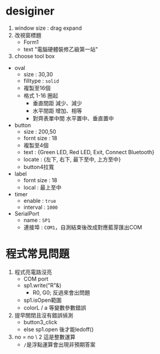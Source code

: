 # desiginer
1. window size : drag expand
2. 改視窗標題
   - Form1
   - text  "電腦硬體裝修乙級第一站"
3. choose tool box
- oval 
    - size : 30,30
    - filltype : `solid`
    - 複製至16個
    - 格式 1-16 圈起
      - 垂直間距 減少、減少
      - 水平間距 增加、相等
      - 對齊表單中間 水平置中、垂直置中
- button
    - size : 200,50
    - fornt size : 18
    - 複製至4個
    - text :  {Green LED, Red LED, Exit, Connect Bluetooth}
    - locate : {左下, 右下, 最下至中, 上方至中}
    - button4拉寬
- label 
    - fornt size : 18
    - local : 最上至中
- timer
    - enable : `true`
    - interval : `1000`
- SerialPort
    - name : `SP1` 
    - 連接埠 : `COM1`，自測結束後改成對應藍芽匯出COM
        

# 程式常見問題

1. 程式亮電路沒亮
    - COM port
    - sp1.write("R"&)
        -   R0, G0; 反過來會出問題
    - sp1.isOpen範圍
    - colorL / a 等變數參數錯誤
2. 提早關閉且沒有錯誤偵測
    - button3_click
    - else sp1.open 後才能ledoff()
3. no = no \ 2 這是整數運算
    - `/`是浮點運算會出現非預期答案
